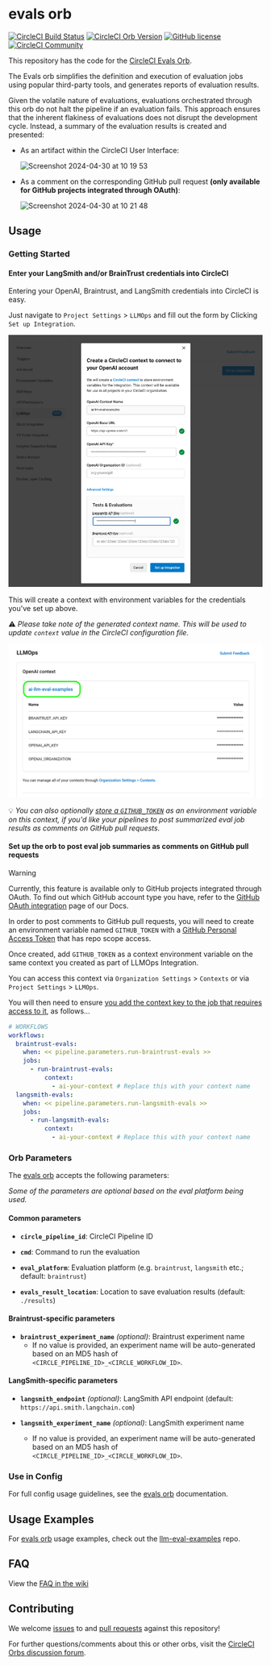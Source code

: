 # evals orb

[![CircleCI Build Status](https://circleci.com/gh/CircleCI-Public/evals-orb.svg?style=shield "CircleCI Build Status")](https://circleci.com/gh/CircleCI-Public/evals-orb) [![CircleCI Orb Version](https://badges.circleci.com/orbs/circleci/evals.svg)](https://circleci.com/orbs/registry/orb/circleci/evals) [![GitHub license](https://img.shields.io/badge/license-MIT-blue.svg)](https://raw.githubusercontent.com/circleci-public/evals-orb/main/LICENSE) [![CircleCI Community](https://img.shields.io/badge/community-CircleCI%20Discuss-343434.svg)](https://discuss.circleci.com/c/ecosystem/orbs)

This repository has the code for the [CircleCI Evals Orb](https://circleci.com/developer/orbs/orb/circleci/evals).

The Evals orb simplifies the definition and execution of evaluation jobs using popular third-party tools, and generates reports of evaluation results.

Given the volatile nature of evaluations, evaluations orchestrated through this orb do not halt the pipeline if an evaluation fails. This approach ensures that the inherent flakiness of evaluations does not disrupt the development cycle.
Instead, a summary of the evaluation results is created and presented:

- As an artifact within the CircleCI User Interface:

  <img style="text-align:center" width="370" alt="Screenshot 2024-04-30 at 10 19 53" src="https://circleci.com/docs/assets/img/docs/llmops/artifact.png">

- As a comment on the corresponding GitHub pull request **(only available for GitHub projects integrated through OAuth)**:

  <img style="text-align:center" width="550" alt="Screenshot 2024-04-30 at 10 21 48" src="https://circleci.com/docs/assets/img/docs/llmops/github-pr-comment.png">

## Usage

### Getting Started

#### Enter your LangSmith and/or BrainTrust credentials into CircleCI

Entering your OpenAI, Braintrust, and LangSmith credentials into CircleCI is easy.

Just navigate to `Project Settings` > `LLMOps` and fill out the form by Clicking `Set up Integration`.

![Create Context](images/create-context.png)

This will create a context with environment variables for the credentials you've set up above.

:warning: _Please take note of the generated context name. This will be used to update `context` value in the CircleCI configuration file._

![LLMOps Integration Context](images/LLMOps-Integration-Context.png)

:bulb: _You can also optionally [store a `GITHUB_TOKEN`](#to-enable-the-evals-orb-to-post-eval-job-summaries-on-github-pull-requests) as an environment variable on this context, if you'd like your pipelines to post summarized eval job results as comments on GitHub pull requests._

#### Set up the orb to post eval job summaries as comments on GitHub pull requests

> [!WARNING]
> Currently, this feature is available only to GitHub projects integrated through OAuth. To find out which GitHub account type you have, refer to the [GitHub OAuth integration](https://circleci.com/docs/github-integration/) page of our Docs.

In order to post comments to GitHub pull requests, you will need to create an environment variable named `GITHUB_TOKEN` with a [GitHub Personal Access Token](https://docs.github.com/en/authentication/keeping-your-account-and-data-secure/managing-your-personal-access-tokens) that has repo scope access.

Once created, add `GITHUB_TOKEN` as a context environment variable on the same context you created as part of LLMOps Integration.

You can access this context via `Organization Settings` > `Contexts` or via `Project Settings` > `LLMOps`.

You will then need to ensure [you add the context key to the job that requires access to it](https://circleci.com/docs/contexts/#create-and-use-a-context), as follows...

```yml
# WORKFLOWS
workflows:
  braintrust-evals:
    when: << pipeline.parameters.run-braintrust-evals >>
    jobs:
      - run-braintrust-evals:
          context:
            - ai-your-context # Replace this with your context name
  langsmith-evals:
    when: << pipeline.parameters.run-langsmith-evals >>
    jobs:
      - run-langsmith-evals:
          context:
            - ai-your-context # Replace this with your context name
```

### Orb Parameters

The [evals orb](https://github.com/circleci-public/evals-orb) accepts the following parameters:

_Some of the parameters are optional based on the eval platform being used._

#### Common parameters

- **`circle_pipeline_id`**: CircleCI Pipeline ID

- **`cmd`**: Command to run the evaluation

- **`eval_platform`**: Evaluation platform (e.g. `braintrust`, `langsmith` etc.; default: `braintrust`)

- **`evals_result_location`**: Location to save evaluation results (default: `./results`)

#### Braintrust-specific parameters

- **`braintrust_experiment_name`** _(optional)_: Braintrust experiment name
  - If no value is provided, an experiment name will be auto-generated based on an MD5 hash of `<CIRCLE_PIPELINE_ID>_<CIRCLE_WORKFLOW_ID>`.

#### LangSmith-specific parameters

- **`langsmith_endpoint`** _(optional)_: LangSmith API endpoint (default: `https://api.smith.langchain.com`)

- **`langsmith_experiment_name`** _(optional)_: LangSmith experiment name
  - If no value is provided, an experiment name will be auto-generated based on an MD5 hash of `<CIRCLE_PIPELINE_ID>_<CIRCLE_WORKFLOW_ID>`.

### Use in Config

For full config usage guidelines, see the [evals orb](http://circleci.com/orbs/registry/orb/circleci/evals) documentation.

## Usage Examples

For [evals orb](https://circleci.com/developer/orbs/orb/circleci/evals) usage examples, check out the [llm-eval-examples](https://github.com/CircleCI-Public/llm-eval-examples) repo.

## FAQ

View the [FAQ in the wiki](https://github.com/CircleCI-Public/evals-orb/wiki/FAQ)

## Contributing

We welcome [issues](https://github.com/CircleCI-Public/evals-orb/issues) to and [pull requests](https://github.com/CircleCI-Public/evals-orb/pulls) against this repository!

For further questions/comments about this or other orbs, visit the [CircleCI Orbs discussion forum](https://discuss.circleci.com/c/orbs).
